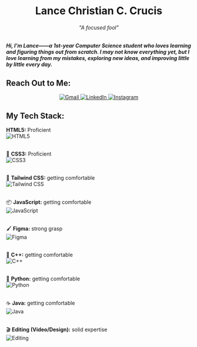<h1 align="center">Lance Christian C. Crucis</h1>

<h6 align="center">"A focused fool"</h6>
<h5> Hi, I'm Lance——a 1st-year Computer Science student who loves learning and figuring things out from scratch. I may not know everything yet, but I love learning from my mistakes, exploring new ideas, and improving little by little every day.</h5>


<h2>Reach Out to Me:</h2>

<p align="center">
  <a href="mailto:your-lancecrucis123@gmail.com">
    <img src="https://img.shields.io/badge/Gmail-EA4335?style=for-the-badge&logo=linkedin&logoColor=white" alt="Gmail">
  </a>
   <a href="https://www.linkedin.com/in/your-linkedin">
    <img src="https://img.shields.io/badge/LinkedIn-0077B5?style=for-the-badge&logo=linkedin&logoColor=white" alt="LinkedIn">
  </a>
  <a href="https://www.instagram.com/laanncceeeeee">
    <img src="https://img.shields.io/badge/Instagram-E4405F?style=for-the-badge&logo=instagram&logoColor=white" alt="Instagram">
  </a>
</p>

<h2>My Tech Stack:</h2>

<p>
  <strong>HTML5:</strong> Proficient <br>
  <img src="https://img.shields.io/badge/HTML5-E34F26?style=for-the-badge&logo=html5&logoColor=white" alt="HTML5">
  <br><br>

  🎨 <strong>CSS3:</strong> Proficient <br>
  <img src="https://img.shields.io/badge/CSS3-1572B6?style=for-the-badge&logo=css3&logoColor=white" alt="CSS3">
  <br><br>

  🌊 <strong>Tailwind CSS:</strong> getting comfortable <br>
  <img src="https://img.shields.io/badge/TailwindCSS-06B6D4?style=for-the-badge&logo=tailwindcss&logoColor=white" alt="Tailwind CSS">
  <br><br>

  📦 <strong>JavaScript:</strong> getting comfortable <br>
  <img src="https://img.shields.io/badge/JavaScript-F7DF1E?style=for-the-badge&logo=javascript&logoColor=black" alt="JavaScript">
  <br><br>

  🖌️ <strong>Figma:</strong> strong grasp <br>
  <img src="https://img.shields.io/badge/Figma-F24E1E?style=for-the-badge&logo=figma&logoColor=white" alt="Figma">
  <br><br>

  👀 <strong>C++:</strong> getting comfortable <br>
  <img src="https://img.shields.io/badge/C++-00599C?style=for-the-badge&logo=cplusplus&logoColor=white" alt="C++">
  <br><br>

  🐍 <strong>Python:</strong> getting comfortable <br>
  <img src="https://img.shields.io/badge/Python-3776AB?style=for-the-badge&logo=python&logoColor=white" alt="Python">
  <br><br>

  ☕ <strong>Java:</strong> getting comfortable <br>
  <img src="https://img.shields.io/badge/Java-007396?style=for-the-badge&logo=java&logoColor=white" alt="Java">
  <br><br>

  🎬 <strong>Editing (Video/Design):</strong> solid expertise <br>
  <img src="https://img.shields.io/badge/Editing-FF4C98?style=for-the-badge&logo=adobe-premiere-pro&logoColor=white" alt="Editing">
</p>
